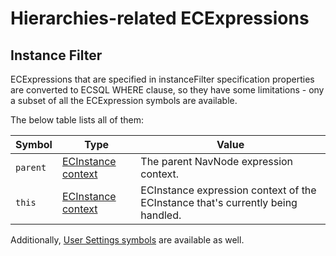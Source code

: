 # Hierarchies-related ECExpressions

## Instance Filter

ECExpressions that are specified in instanceFilter specification properties
are converted to ECSQL WHERE clause, so they have some limitations - ony a subset
 of all the ECExpression symbols are available.

The below table lists all of them:

| Symbol   | Type                                                 |Value                                                                            |
|----------|------------------------------------------------------|---------------------------------------------------------------------------------|
| `parent` | [ECInstance context](../ECExpressions.md#ecinstance) | The parent NavNode expression context.                                          |
| `this`   | [ECInstance context](../ECExpressions.md#ecinstance) | ECInstance expression context of the ECInstance that's currently being handled. |

Additionally, [User Settings symbols](../ECExpressions.md#user-settings)
 are available as well.